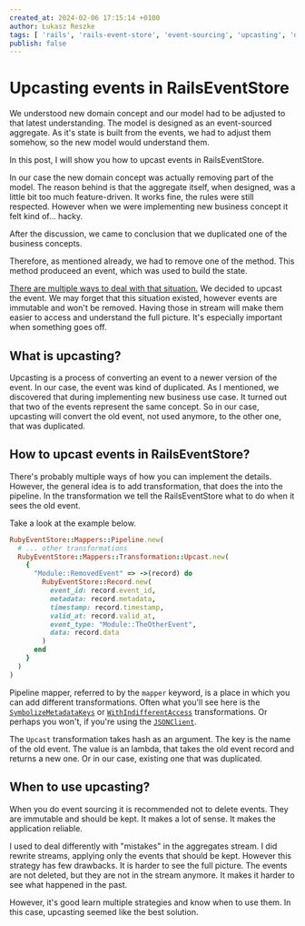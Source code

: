 ```yaml
---
created_at: 2024-02-06 17:15:14 +0100
author: Łukasz Reszke
tags: [ 'rails', 'rails-event-store', 'event-sourcing', 'upcasting', 'ddd' ]
publish: false
---
```


# Upcasting events in RailsEventStore

We understood new domain concept and our model had to be adjusted to that latest understanding. The model is designed as
an event-sourced aggregate. As it's state is built from the events, we had to adjust them somehow, so the new model
would understand them.

In this post, I will show you how to upcast events in RailsEventStore.

<!-- more -->

In our case the new domain concept was actually removing part of the model. The reason behind is that the aggregate
itself,
when designed, was a little bit too much feature-driven. It works fine, the rules were still respected.
However when we were implementing new business concept it felt kind of... hacky.

After the discussion, we came to conclusion that we duplicated one of the business concepts.

Therefore, as mentioned already, we had to remove one of the method. This method produceed an event, which was used
to build the state.

[There are multiple ways to deal with that situation.](https://blog.arkency.com/4-strategies-when-you-need-to-change-a-published-event/)
We decided to upcast the event. We may forget that this situation existed, however events are immutable and won't be
removed.
Having those in stream will make them easier to access and understand the full picture. It's especially important when
something goes off.

## What is upcasting?

Upcasting is a process of converting an event to a newer version of the event. In our case, the event was kind of
duplicated.
As I mentioned, we discovered that during implementing new business use case. It turned out that two of the events
represent
the same concept. So in our case, upcasting will convert the old event, not used anymore, to the other one, that was
duplicated.

## How to upcast events in RailsEventStore?

There's probably multiple ways of how you can implement the details. However, the general idea is to add transformation,
that does the into the pipeline. In the transformation we tell the RailsEventStore what to do when it sees the old
event.

Take a look at the example below.

```ruby
RubyEventStore::Mappers::Pipeline.new(
  # ... other transformations
  RubyEventStore::Mappers::Transformation::Upcast.new(
    {
      "Module::RemovedEvent" => ->(record) do
        RubyEventStore::Record.new(
          event_id: record.event_id,
          metadata: record.metadata,
          timestamp: record.timestamp,
          valid_at: record.valid_at,
          event_type: "Module::TheOtherEvent",
          data: record.data
        )
      end
    }
  )
)
```

Pipeline mapper, referred to by the `mapper` keyword, is a place in which you can add different transformations. Often
what you'll see here is
the [`SymbolizeMetadataKeys`](https://github.com/RailsEventStore/rails_event_store/blob/b8e4bbffabf43db98a154ebab694486229c3706c/ruby_event_store/lib/ruby_event_store/mappers/transformation/symbolize_metadata_keys.rb)
or [`WithIndifferentAccess`](https://github.com/RailsEventStore/rails_event_store/blob/b8e4bbffabf43db98a154ebab694486229c3706c/contrib/ruby_event_store-transformations/lib/ruby_event_store/transformations/with_indifferent_access.rb)
transformations.
Or perhaps you won't, if you're using
the [`JSONClient`](https://github.com/RailsEventStore/rails_event_store/blob/b8e4bbffabf43db98a154ebab694486229c3706c/rails_event_store/lib/rails_event_store/json_client.rb).

The `Upcast` transformation takes hash as an argument. The key is the name of the old event. The value is an lambda,
that takes the old event record and returns a new one. Or in our case, existing one that was duplicated.

## When to use upcasting?

When you do event sourcing it is recommended not to delete events. They are immutable and should be kept.
It makes a lot of sense. It makes the application reliable.

I used to deal differently with "mistakes" in the aggregates stream. I did rewrite streams, applying only the events
that should be kept. However this strategy has few drawbacks. It is harder to see the full picture.
The events are not deleted, but they are not in the stream anymore. It makes it harder to see what happened in the past.

However, it's good learn multiple strategies and know when to use them. In this case, upcasting seemed like the best
solution.
